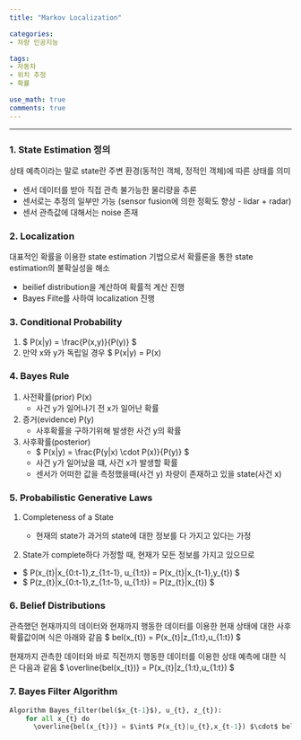 ```yaml
---
title: "Markov Localization"

categories:
- 차량 인공지능

tags:
- 자동차
- 위치 추정
- 확률

use_math: true
comments: true
---
```


***
### 1. State Estimation 정의
상태 예측이라는 말로 state란 주변 환경(동적인 객체, 정적인 객체)에 따른 상태를 의미
- 센서 데이터를 받아 직접 관측 불가능한 물리량을 추론
- 센서로는 추정의 일부만 가능 (sensor fusion에 의한 정확도 향상 - lidar + radar)
- 센서 관측값에 대해서는 noise 존재
    

### 2. Localization
대표적인 확률을 이용한 state estimation 기법으로서 확률론을 통한 state estimation의 불확실성을 해소
- beilief distribution을 계산하여 확률적 계산 진행
- Bayes Filte를 사하여 localization 진행

### 3. Conditional Probability
1. $ P(x|y) = \frac{P(x,y)}{P(y)} $
2. 만약 x와 y가 독립일 경우 $ P(x|y) = P(x)


### 4. Bayes Rule
1. 사전확률(prior) P(x)
    - 사건 y가 일어나기 전 x가 일어난 확률
2. 증거(evidence) P(y)
    - 사후확률을 구하기위해 발생한 사건 y의 확률
3. 사후확률(posterior)
    - $ P(x|y) = \frac{P(y|x) \cdot P(x)}{P(y)} $
    - 사건 y가 일어났을 떄, 사건 x가 발생할 확률
    - 센서가 어떠한 값을 측정했을때(사건 y) 차량이 존재하고 있을 state(사건 x)


### 5. Probabilistic Generative Laws
1. Completeness of a State
    - 현재의 state가 과거의 state에 대한 정보를 다 가지고 있다는 가정
  
2. State가 complete하다 가정할 때, 현재가 모든 정보를 가지고 있으므로
- $ P(x_{t}|x_{0:t-1},z_{1:t-1}, u_{1:t}) = P(x_{t}|x_{t-1},y_{t}) $
- $ P(z_{t}|x_{0:t-1},z_{1:t-1}, u_{1:t}) = P(z_{t}|x_{t}) $


### 6. Belief Distributions
관측했던 현재까지의 데이터와 현재까지 행동한 데이터를 이용한 현재 상태에 대한 사후 확률값이며 식은 아래와 같음
$ bel(x_{t}) = P(x_{t}|z_{1:t},u_{1:t}) $

현재까지 관측한 데이터와 바로 직전까지 행동한 데이터를 이용한 상태 예측에 대한 식은 다음과 같음
$ \overline{bel(x_{t})} = P(x_{t}|z_{1:t},u_{1:t}) $

### 7. Bayes Filter Algorithm
```python
Algorithm Bayes_filter(bel($x_{t-1}$), u_{t}, z_{t}):
    for all x_{t} do
      \overline{bel(x_{t})} = $\int$ P(x_{t}|u_{t},x_{t-1}) $\cdot$ bel(x_{t-1}) dx_{t-1}

```